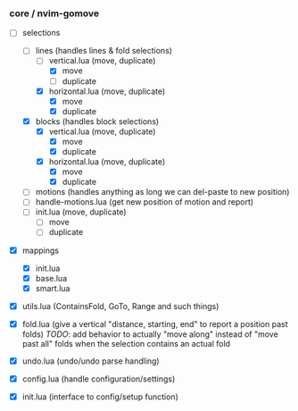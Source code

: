 ### core / nvim-gomove

- [ ] selections

  - [ ] lines (handles lines & fold selections)
    - [ ] vertical.lua (move, duplicate)
      - [x] move
      - [ ] duplicate
    - [x] horizontal.lua (move, duplicate)
      - [x] move
      - [x] duplicate
    
  - [x] blocks (handles block selections)
    - [x] vertical.lua (move, duplicate)
      - [x] move
      - [x] duplicate
    - [x] horizontal.lua (move, duplicate)
      - [x] move
      - [x] duplicate
    
  - [ ] motions (handles anything as long we can del-paste to new position)
  <!-- this might have to support/take into account a few plugins such as hop,
  lightspeed etc.-->
    - [ ] handle-motions.lua (get new position of motion and report)
    - [ ] init.lua (move, duplicate)
      - [ ] move
      - [ ] duplicate

- [x] mappings
  - [x] init.lua
  - [x] base.lua
  - [x] smart.lua

- [x] utils.lua (ContainsFold, GoTo, Range and such things)
- [x] fold.lua (give a vertical "distance, starting, end" to report a position past folds)
  *TODO*: add behavior to actually "move along" instead of "move past all" folds
  when the selection contains an actual fold

- [x] undo.lua (undo/undo parse handling)

- [x] config.lua (handle configuration/settings)
- [x] init.lua (interface to config/setup function)
